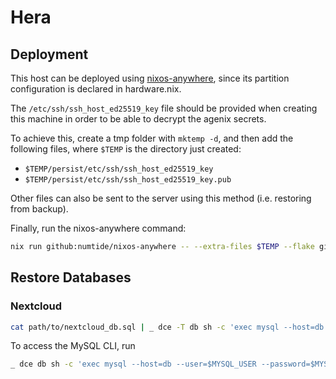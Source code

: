 # Hera

## Deployment

This host can be deployed using [nixos-anywhere](https://github.com/numtide/nixos-anywhere),
since its partition configuration is declared in hardware.nix.

The `/etc/ssh/ssh_host_ed25519_key` file should be provided when creating this machine in
order to be able to decrypt the agenix secrets.

To achieve this, create a tmp folder with `mktemp -d`, and then add the following files, where `$TEMP` is the directory just created:

- `$TEMP/persist/etc/ssh/ssh_host_ed25519_key`
- `$TEMP/persist/etc/ssh/ssh_host_ed25519_key.pub`

Other files can also be sent to the server using this method (i.e. restoring from backup).

Finally, run the nixos-anywhere command:

```bash
nix run github:numtide/nixos-anywhere -- --extra-files $TEMP --flake github:diogotcorreia/dotfiles#hera root@hera
```

## Restore Databases

### Nextcloud

```bash
cat path/to/nextcloud_db.sql | _ dce -T db sh -c 'exec mysql --host=db --user=$MYSQL_USER --password=$MYSQL_PASSWORD $MYSQL_DATABASE'
```

To access the MySQL CLI, run

```bash
_ dce db sh -c 'exec mysql --host=db --user=$MYSQL_USER --password=$MYSQL_PASSWORD $MYSQL_DATABASE'
```
